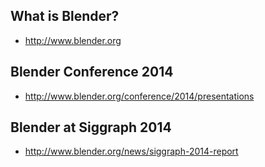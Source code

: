 ## What is Blender?
* http://www.blender.org

## Blender Conference 2014
* http://www.blender.org/conference/2014/presentations

## Blender at Siggraph 2014
* http://www.blender.org/news/siggraph-2014-report
